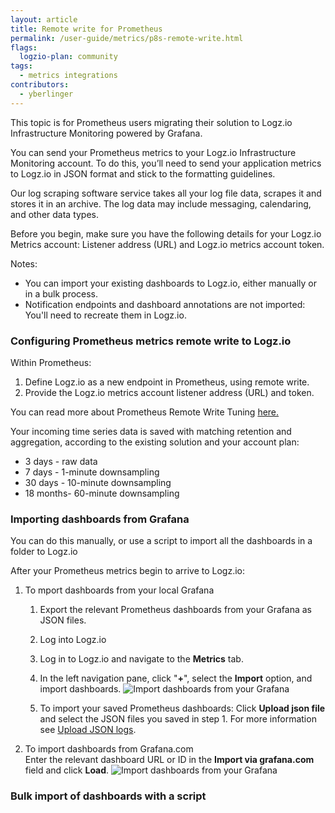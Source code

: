 ```yaml
---
layout: article
title: Remote write for Prometheus 
permalink: /user-guide/metrics/p8s-remote-write.html
flags:
  logzio-plan: community
tags:
  - metrics integrations
contributors:
  - yberlinger
---
```

This topic is for Prometheus users migrating their solution to Logz.io Infrastructure Monitoring powered by Grafana.

You can send your Prometheus metrics to your Logz.io Infrastructure Monitoring account.
To do this, you’ll need to send your application metrics to Logz.io in JSON format and stick to the formatting guidelines.

Our log scraping software service takes all your log file data, scrapes it and stores it in an archive. The log data may include messaging, calendaring, and other data types. 

Before you begin, make sure you have the following details for your Logz.io Metrics account: Listener address (URL) and Logz.io metrics account token.

Notes: 

* You can import your existing dashboards to Logz.io, either manually or in a bulk process.
* Notification endpoints and dashboard annotations are not imported: You'll need to recreate them in Logz.io.


### Configuring Prometheus metrics remote write to Logz.io

Within Prometheus:

1. Define Logz.io as a new endpoint in Prometheus, using remote write.
2. Provide the Logz.io metrics account listener address (URL) and token.

You can read more about Prometheus Remote Write Tuning [here.](https://prometheus.io/docs/practices/remote_write/) <i class="fas fa-external-link-alt"></i>


Your incoming time series data is saved with matching retention and aggregation, according to the existing solution and your account plan:

  - 3 days - raw data
  - 7 days - 1-minute downsampling
  - 30 days - 10-minute downsampling
  - 18 months- 60-minute downsampling


### Importing dashboards from Grafana
You can do this manually, or use a script to import all the dashboards in a folder to Logz.io

After your Prometheus metrics begin to arrive to Logz.io:  

1. To mport dashboards from your local Grafana 
    1. Export the relevant Prometheus dashboards from your Grafana as JSON files.
    2. Log into Logz.io 

    3. Log in to Logz.io and navigate to the **Metrics** tab.

    4. In the left navigation pane, click  "**+**", select the **Import** option, and import dashboards.
  ![Import dashboards from your Grafana](https://dytvr9ot2sszz.cloudfront.net/logz-docs/grafana/p8simport-option1.png)

    5. To import your saved Prometheus dashboards: Click **Upload json file** and select the JSON files you saved in step 1. 
        For more information see [Upload JSON logs]({{site.baseurl}}/user-guide/shipping/log-sources/json-uploads.html). 

2. To import dashboards from Grafana.com    
    Enter the relevant dashboard URL or ID in the **Import via grafana.com** field and click **Load**.  ![Import dashboards from your Grafana](https://dytvr9ot2sszz.cloudfront.net/logz-docs/grafana/p8simport-dashbd.png)

### Bulk import of dashboards with a script 
